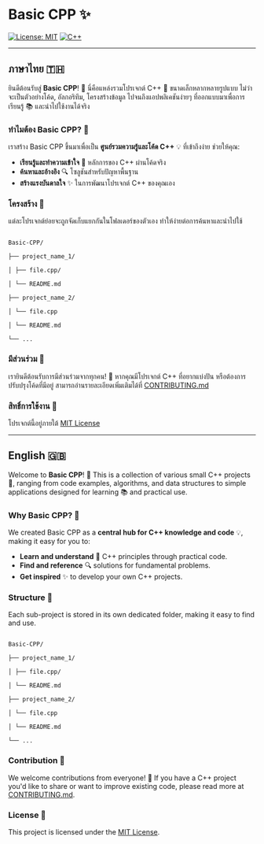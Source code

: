 # Basic CPP ✨
[![License: MIT](https://img.shields.io/badge/License-MIT-yellow.svg)](https://opensource.org/licenses/MIT)
[![C++](https://img.shields.io/badge/Language-C%2B%2B-blue.svg)](https://isocpp.org/)

---

## ภาษาไทย 🇹🇭

ยินดีต้อนรับสู่ **Basic CPP**! 👋 นี่คือแหล่งรวมโปรเจกต์ C++ 🚀 ขนาดเล็กหลากหลายรูปแบบ ไม่ว่าจะเป็นตัวอย่างโค้ด, อัลกอริทึม, โครงสร้างข้อมูล ไปจนถึงแอปพลิเคชันง่ายๆ ที่ออกแบบมาเพื่อการเรียนรู้ 📚 และนำไปใช้งานได้จริง

### ทำไมต้อง Basic CPP? 🤔

เราสร้าง Basic CPP ขึ้นมาเพื่อเป็น **ศูนย์รวมความรู้และโค้ด C++** 💡 ที่เข้าถึงง่าย ช่วยให้คุณ:

* **เรียนรู้และทำความเข้าใจ** 🧠 หลักการของ C++ ผ่านโค้ดจริง
* **ค้นหาและอ้างอิง** 🔍 โซลูชันสำหรับปัญหาพื้นฐาน
* **สร้างแรงบันดาลใจ** ✨ ในการพัฒนาโปรเจกต์ C++ ของคุณเอง

### โครงสร้าง 📁

แต่ละโปรเจกต์ย่อยจะถูกจัดเก็บแยกกันในโฟลเดอร์ของตัวเอง ทำให้ง่ายต่อการค้นหาและนำไปใช้


```

Basic-CPP/

├── project_name_1/

│ ├── file.cpp/

│ └── README.md

├── project_name_2/

│ └── file.cpp

│ └── README.md

└── ...

```

### มีส่วนร่วม 🤝

เรายินดีต้อนรับการมีส่วนร่วมจากทุกคน! 🎉 หากคุณมีโปรเจกต์ C++ ที่อยากแบ่งปัน หรือต้องการปรับปรุงโค้ดที่มีอยู่ สามารถอ่านรายละเอียดเพิ่มเติมได้ที่ [CONTRIBUTING.md](CONTRIBUTING.md)

### สิทธิ์การใช้งาน 📜

โปรเจกต์นี้อยู่ภายใต้ [MIT License](LICENSE)

---

## English 🇬🇧

Welcome to **Basic CPP**! 👋 This is a collection of various small C++ projects 🚀, ranging from code examples, algorithms, and data structures to simple applications designed for learning 📚 and practical use.

### Why Basic CPP? 🤔

We created Basic CPP as a **central hub for C++ knowledge and code** 💡, making it easy for you to:

* **Learn and understand** 🧠 C++ principles through practical code.
* **Find and reference** 🔍 solutions for fundamental problems.
* **Get inspired** ✨ to develop your own C++ projects.

### Structure 📁

Each sub-project is stored in its own dedicated folder, making it easy to find and use.


```

Basic-CPP/

├── project_name_1/

│ ├── file.cpp/

│ └── README.md

├── project_name_2/

│ └── file.cpp

│ └── README.md

└── ...

```

### Contribution 🤝

We welcome contributions from everyone! 🎉 If you have a C++ project you'd like to share or want to improve existing code, please read more at [CONTRIBUTING.md](CONTRIBUTING.md).

### License 📜

This project is licensed under the [MIT License](LICENSE).

```
